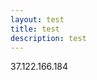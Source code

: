 ```yaml
---
layout: test
title: test
description: test
---
```


<html>
<body>
<p>37.122.166.184</p>
<p></p>
</body>

</html>
